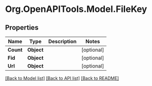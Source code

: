 
# Org.OpenAPITools.Model.FileKey

## Properties

Name | Type | Description | Notes
------------ | ------------- | ------------- | -------------
**Count** | **Object** |  | [optional] 
**Fid** | **Object** |  | [optional] 
**Url** | **Object** |  | [optional] 

[[Back to Model list]](../README.md#documentation-for-models)
[[Back to API list]](../README.md#documentation-for-api-endpoints)
[[Back to README]](../README.md)

